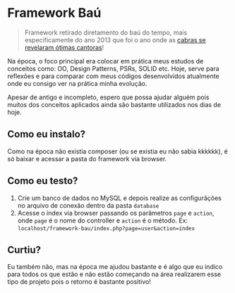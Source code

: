 # Framework Baú
> Framework retirado diretamento do baú do tempo, mais especificamente do ano 2013 que foi o ano onde as [cabras se revelaram ótimas cantoras](http://www.naosalvo.com.br/os-melhores-memes-de-2013/)!

Na época, o foco principal era colocar em prática meus estudos de conceitos como: OO, Design Patterns, PSRs, SOLID etc. Hoje, serve para reflexões e para comparar com meus códigos desenvolvidos atualmente onde eu consigo ver na prática minha evolução.

Apesar de antigo e incompleto, espero que possa ajudar alguém pois muitos dos conceitos aplicados ainda são bastante utilizados nos dias de hoje.

## Como eu instalo?
Como na época não existia composer (ou se existia eu não sabia kkkkkk), é só baixar e acessar a pasta do framework via browser.

## Como eu testo?

1. Crie um banco de dados no MySQL e depois realize as configurãções no arquivo de conexão dentro da pasta `database`
1. Acesse o index via browser passando os parâmetros `page` e `action`, onde `page` é o nome do controller e `action` é o método. Ex: `localhost/framework-bau/index.php?page=user&action=index`

## Curtiu?
Eu também não, mas na época me ajudou bastante e é algo que eu indico para todos os que estão e não estão começando na área realizarem esse tipo de projeto pois o retorno é bastante positivo!